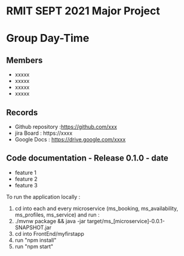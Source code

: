 # RMIT SEPT 2021 Major Project

# Group Day-Time

## Members
* xxxxx
* xxxxx
* xxxxx
* xxxxx

## Records

* Github repository :https://github.com/xxx
* jira Board : https://xxxx
* Google Docs : https://drive.google.com/xxxx

	
## Code documentation - Release 0.1.0 - date
* feature 1
* feature 2
* feature 3
  

To run the application locally : 
1) cd into each and every microservice (ms_booking, ms_availability, ms_profiles, ms_service) and run :
2) ./mvnw package && java -jar target/ms_[microservice]-0.0.1-SNAPSHOT.jar
3) cd into FrontEnd/myfirstapp
4) run "npm install"
5) run "npm start"



